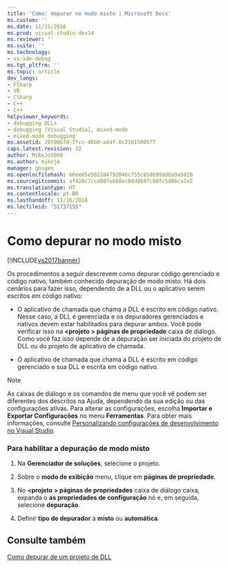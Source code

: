 ```yaml
---
title: 'Como: depurar no modo misto | Microsoft Docs'
ms.custom: ''
ms.date: 11/15/2016
ms.prod: visual-studio-dev14
ms.reviewer: ''
ms.suite: ''
ms.technology:
- vs-ide-debug
ms.tgt_pltfrm: ''
ms.topic: article
dev_langs:
- FSharp
- VB
- CSharp
- C++
- C++
helpviewer_keywords:
- debugging DLLs
- debugging [Visual Studio], mixed-mode
- mixed-mode debugging
ms.assetid: 2859067d-7fcc-46b0-a4df-8c2101500977
caps.latest.revision: 32
author: MikeJo5000
ms.author: mikejo
manager: ghogen
ms.openlocfilehash: b6ee85e5822d4792046c755c85d699dd6a9a5d26
ms.sourcegitcommit: af428c7ccd007e668ec0dd8697c88fc5d8bca1e2
ms.translationtype: HT
ms.contentlocale: pt-BR
ms.lasthandoff: 11/16/2018
ms.locfileid: "51737155"
---
```

# <a name="how-to-debug-in-mixed-mode"></a>Como depurar no modo misto
[!INCLUDE[vs2017banner](../includes/vs2017banner.md)]

Os procedimentos a seguir descrevem como depurar código gerenciado e código nativo, também conhecido depuração de modo misto. Há dois cenários para fazer isso, dependendo de a DLL ou o aplicativo serem escritos em código nativo:  
  
-   O aplicativo de chamada que chama a DLL é escrito em código nativo. Nesse caso, a DLL é gerenciada e os depuradores gerenciados e nativos devem estar habilitados para depurar ambos. Você pode verificar isso na  **\<projeto > páginas de propriedade** caixa de diálogo. Como você faz isso depende de a depuração ser iniciada do projeto de DLL ou do projeto de aplicativo de chamada.  
  
-   O aplicativo de chamada que chama a DLL é escrito em código gerenciado e sua DLL é escrita em código nativo.  
  
> [!NOTE]
>  As caixas de diálogo e os comandos de menu que você vê podem ser diferentes dos descritos na Ajuda, dependendo da sua edição ou das configurações ativas. Para alterar as configurações, escolha **Importar e Exportar Configurações** no menu **Ferramentas**. Para obter mais informações, consulte [Personalizando configurações de desenvolvimento no Visual Studio](http://msdn.microsoft.com/en-us/22c4debb-4e31-47a8-8f19-16f328d7dcd3).  
  
### <a name="to-enable-mixed-mode-debugging"></a>Para habilitar a depuração de modo misto  
  
1.  Na **Gerenciador de soluções**, selecione o projeto.  
  
2.  Sobre o **modo de exibição** menu, clique em **páginas de propriedade**.  
  
3.  No  **\<projeto > páginas de propriedades** caixa de diálogo caixa, expanda o **as propriedades de configuração** nó e, em seguida, selecione **depuração**.  
  
4.  Definir **tipo de depurador** à **misto** ou **automática**.  
  
## <a name="see-also"></a>Consulte também  
 [Como depurar de um projeto de DLL](../debugger/how-to-debug-from-a-dll-project.md)




